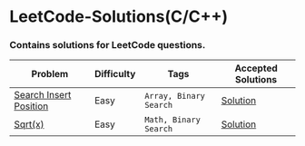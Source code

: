 # LeetCode-Solutions(C/C++)
### Contains solutions for LeetCode questions.
| Problem             |Difficulty| Tags|Accepted Solutions                                                                
| ----------------- | ------------------------------------------------------------------ |------------|-----------|
| [Search Insert Position](https://leetcode.com/problems/search-insert-position/) |Easy|`Array, Binary Search` | <a href="../main/Search Insert position/">Solution</a>
| [Sqrt(x)](https://leetcode.com/problems/sqrtx/)|Easy|`Math, Binary Search` | [Solution](../main/Sqrt(x)/)
